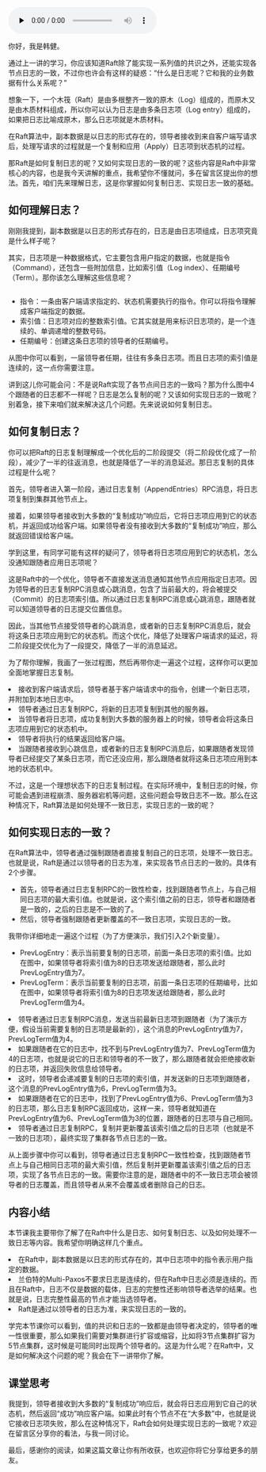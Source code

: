 <audio id="audio" title="08 | Raft算法（二）：如何复制日志？" controls="" preload="none"><source id="mp3" src="https://static001.geekbang.org/resource/audio/5c/9b/5c959035da4ff3a7fa190c2f0126de9b.mp3"></audio>

你好，我是韩健。

通过上一讲的学习，你应该知道Raft除了能实现一系列值的共识之外，还能实现各节点日志的一致，不过你也许会有这样的疑惑：“什么是日志呢？它和我的业务数据有什么关系呢？”

想象一下，一个木筏（Raft）是由多根整齐一致的原木（Log）组成的，而原木又是由木质材料组成，所以你可以认为日志是由多条日志项（Log entry）组成的，如果把日志比喻成原木，那么日志项就是木质材料。

在Raft算法中，副本数据是以日志的形式存在的，领导者接收到来自客户端写请求后，处理写请求的过程就是一个复制和应用（Apply）日志项到状态机的过程。

那Raft是如何复制日志的呢？又如何实现日志的一致的呢？这些内容是Raft中非常核心的内容，也是我今天讲解的重点，我希望你不懂就问，多在留言区提出你的想法。首先，咱们先来理解日志，这是你掌握如何复制日志、实现日志一致的基础。

## 如何理解日志？

刚刚我提到，副本数据是以日志的形式存在的，日志是由日志项组成，日志项究竟是什么样子呢？

其实，日志项是一种数据格式，它主要包含用户指定的数据，也就是指令（Command），还包含一些附加信息，比如索引值（Log index）、任期编号（Term）。那你该怎么理解这些信息呢？

<img src="https://static001.geekbang.org/resource/image/d5/6d/d5c7b0b95b4289c10c9e0817c71f036d.jpg" alt="">

- 指令：一条由客户端请求指定的、状态机需要执行的指令。你可以将指令理解成客户端指定的数据。
- 索引值：日志项对应的整数索引值。它其实就是用来标识日志项的，是一个连续的、单调递增的整数号码。
- 任期编号：创建这条日志项的领导者的任期编号。

从图中你可以看到，一届领导者任期，往往有多条日志项。而且日志项的索引值是连续的，这一点你需要注意。

讲到这儿你可能会问：不是说Raft实现了各节点间日志的一致吗？那为什么图中4个跟随者的日志都不一样呢？日志是怎么复制的呢？又该如何实现日志的一致呢？别着急，接下来咱们就来解决这几个问题。先来说说如何复制日志。

## 如何复制日志？

你可以把Raft的日志复制理解成一个优化后的二阶段提交（将二阶段优化成了一阶段），减少了一半的往返消息，也就是降低了一半的消息延迟。那日志复制的具体过程是什么呢？

首先，领导者进入第一阶段，通过日志复制（AppendEntries）RPC消息，将日志项复制到集群其他节点上。

接着，如果领导者接收到大多数的“复制成功”响应后，它将日志项应用到它的状态机，并返回成功给客户端。如果领导者没有接收到大多数的“复制成功”响应，那么就返回错误给客户端。

学到这里，有同学可能有这样的疑问了，领导者将日志项应用到它的状态机，怎么没通知跟随者应用日志项呢？

这是Raft中的一个优化，领导者不直接发送消息通知其他节点应用指定日志项。因为领导者的日志复制RPC消息或心跳消息，包含了当前最大的，将会被提交（Commit）的日志项索引值。所以通过日志复制RPC消息或心跳消息，跟随者就可以知道领导者的日志提交位置信息。

因此，当其他节点接受领导者的心跳消息，或者新的日志复制RPC消息后，就会将这条日志项应用到它的状态机。而这个优化，降低了处理客户端请求的延迟，将二阶段提交优化为了一段提交，降低了一半的消息延迟。

为了帮你理解，我画了一张过程图，然后再带你走一遍这个过程，这样你可以更加全面地掌握日志复制。

<img src="https://static001.geekbang.org/resource/image/b8/29/b863dc8546a78c272c965d6e05afde29.jpg" alt="">

<li>
接收到客户端请求后，领导者基于客户端请求中的指令，创建一个新日志项，并附加到本地日志中。
</li>
<li>
领导者通过日志复制RPC，将新的日志项复制到其他的服务器。
</li>
<li>
当领导者将日志项，成功复制到大多数的服务器上的时候，领导者会将这条日志项应用到它的状态机中。
</li>
<li>
领导者将执行的结果返回给客户端。
</li>
<li>
当跟随者接收到心跳信息，或者新的日志复制RPC消息后，如果跟随者发现领导者已经提交了某条日志项，而它还没应用，那么跟随者就将这条日志项应用到本地的状态机中。
</li>

不过，这是一个理想状态下的日志复制过程。在实际环境中，复制日志的时候，你可能会遇到进程崩溃、服务器宕机等问题，这些问题会导致日志不一致。那么在这种情况下，Raft算法是如何处理不一致日志，实现日志的一致的呢？

## 如何实现日志的一致？

在Raft算法中，领导者通过强制跟随者直接复制自己的日志项，处理不一致日志。也就是说，Raft是通过以领导者的日志为准，来实现各节点日志的一致的。具体有2个步骤。

- 首先，领导者通过日志复制RPC的一致性检查，找到跟随者节点上，与自己相同日志项的最大索引值。也就是说，这个索引值之前的日志，领导者和跟随者是一致的，之后的日志是不一致的了。
- 然后，领导者强制跟随者更新覆盖的不一致日志项，实现日志的一致。

我带你详细地走一遍这个过程（为了方便演示，我们引入2个新变量）。

- PrevLogEntry：表示当前要复制的日志项，前面一条日志项的索引值。比如在图中，如果领导者将索引值为8的日志项发送给跟随者，那么此时PrevLogEntry值为7。
- PrevLogTerm：表示当前要复制的日志项，前面一条日志项的任期编号，比如在图中，如果领导者将索引值为8的日志项发送给跟随者，那么此时PrevLogTerm值为4。

<img src="https://static001.geekbang.org/resource/image/e5/f4/e5b5a644c5a0878d26bc4a4a0448c3f4.jpg" alt="">

<li>
领导者通过日志复制RPC消息，发送当前最新日志项到跟随者（为了演示方便，假设当前需要复制的日志项是最新的），这个消息的PrevLogEntry值为7，PrevLogTerm值为4。
</li>
<li>
如果跟随者在它的日志中，找不到与PrevLogEntry值为7、PrevLogTerm值为4的日志项，也就是说它的日志和领导者的不一致了，那么跟随者就会拒绝接收新的日志项，并返回失败信息给领导者。
</li>
<li>
这时，领导者会递减要复制的日志项的索引值，并发送新的日志项到跟随者，这个消息的PrevLogEntry值为6，PrevLogTerm值为3。
</li>
<li>
如果跟随者在它的日志中，找到了PrevLogEntry值为6、PrevLogTerm值为3的日志项，那么日志复制RPC返回成功，这样一来，领导者就知道在PrevLogEntry值为6、PrevLogTerm值为3的位置，跟随者的日志项与自己相同。
</li>
<li>
领导者通过日志复制RPC，复制并更新覆盖该索引值之后的日志项（也就是不一致的日志项），最终实现了集群各节点日志的一致。
</li>

从上面步骤中你可以看到，领导者通过日志复制RPC一致性检查，找到跟随者节点上与自己相同日志项的最大索引值，然后复制并更新覆盖该索引值之后的日志项，实现了各节点日志的一致。需要你注意的是，跟随者中的不一致日志项会被领导者的日志覆盖，而且领导者从来不会覆盖或者删除自己的日志。

## 内容小结

本节课我主要带你了解了在Raft中什么是日志、如何复制日志、以及如何处理不一致日志等内容。我希望你明确这样几个重点。

<li>
在Raft中，副本数据是以日志的形式存在的，其中日志项中的指令表示用户指定的数据。
</li>
<li>
兰伯特的Multi-Paxos不要求日志是连续的，但在Raft中日志必须是连续的。而且在Raft中，日志不仅是数据的载体，日志的完整性还影响领导者选举的结果。也就是说，日志完整性最高的节点才能当选领导者。
</li>
<li>
Raft是通过以领导者的日志为准，来实现日志的一致的。
</li>

学完本节课你可以看到，值的共识和日志的一致都是由领导者决定的，领导者的唯一性很重要，那么如果我们需要对集群进行扩容或缩容，比如将3节点集群扩容为5节点集群，这时候是可能同时出现两个领导者的。这是为什么呢？在Raft中，又是如何解决这个问题的呢？我会在下一讲带你了解。

## 课堂思考

我提到，领导者接收到大多数的“复制成功”响应后，就会将日志应用到它自己的状态机，然后返回“成功”响应客户端。如果此时有个节点不在“大多数”中，也就是说它接收日志项失败，那么在这种情况下，Raft会如何处理实现日志的一致呢？欢迎在留言区分享你的看法，与我一同讨论。

最后，感谢你的阅读，如果这篇文章让你有所收获，也欢迎你将它分享给更多的朋友。
